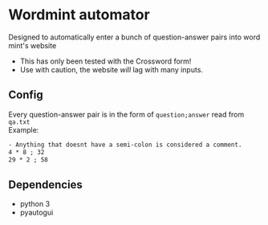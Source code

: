 # Wordmint automator
Designed to automatically enter a bunch of question-answer pairs into word mint's website
- This has only been tested with the Crossword form!
- Use with caution, the website *will* lag with many inputs.

## Config
Every question-answer pair is in the form of `question;answer` read from `qa.txt`
<br/>Example:
```txt
- Anything that doesnt have a semi-colon is considered a comment.
4 * 8 ; 32
29 * 2 ; 58
```

## Dependencies
- python 3
- pyautogui
